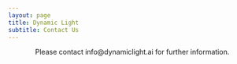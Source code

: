 ```yaml
---
layout: page
title: Dynamic Light
subtitle: Contact Us
---
```

<div>
    <p style="text-align: center;">
Please contact info@dynamiclight.ai for further information.
    </p>
</div>

